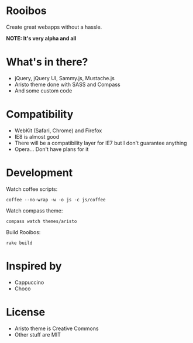 # Rooibos

Create great webapps without a hassle.

**NOTE: It's very alpha and all**

# What's in there?

* jQuery, jQuery UI, Sammy.js, Mustache.js
* Aristo theme done with SASS and Compass
* And some custom code

# Compatibility

* WebKit (Safari, Chrome) and Firefox
* IE8 is almost good
* There will be a compatibility layer for IE7 but I don't guarantee anything
* Opera... Don't have plans for it

# Development

Watch coffee scripts:

    coffee --no-wrap -w -o js -c js/coffee

Watch compass theme:

    compass watch themes/aristo

Build Rooibos:

    rake build

# Inspired by

* Cappuccino
* Choco

# License

* Aristo theme is Creative Commons
* Other stuff are MIT